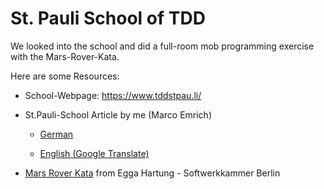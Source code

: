 # St. Pauli School of TDD

We looked into the school and did a full-room mob programming exercise with the Mars-Rover-Kata.

Here are some Resources:

- School-Webpage: https://www.tddstpau.li/

- St.Pauli-School Article by me (Marco Emrich) 

    - [German](https://www.heise.de/hintergrund/Testgetriebene-Entwicklung-nach-der-St-Pauli-Schule-7614333.html) 
	
	- [English (Google Translate)](https://www-heise-de.translate.goog/hintergrund/Testgetriebene-Entwicklung-nach-der-St-Pauli-Schule-7614333.html?_x_tr_sl=auto&_x_tr_tl=en&_x_tr_hl=en&_x_tr_pto=wapp)

- [Mars Rover Kata](https://kata-log.rocks/mars-rover-kata) from Egga Hartung - Softwerkkammer Berlin

